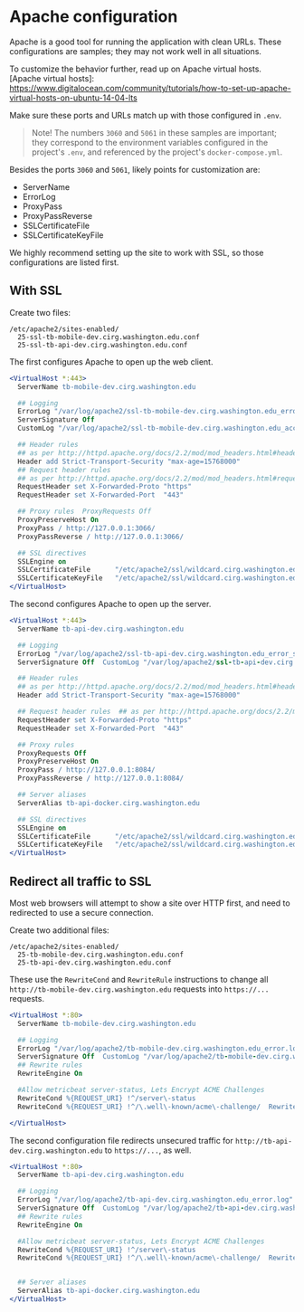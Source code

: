 # Apache configuration

Apache is a good tool for running the application with clean URLs.
These configurations are samples;
they may not work well in all situations.

To customize the behavior further,
read up on Apache virtual hosts.
[Apache virtual hosts]: https://www.digitalocean.com/community/tutorials/how-to-set-up-apache-virtual-hosts-on-ubuntu-14-04-lts

Make sure these ports and URLs match up with those configured in `.env`.

> Note!
> The numbers `3060` and `5061` in these samples are important;
> they correspond to the environment variables
> configured in the project's `.env`,
> and referenced by the project's `docker-compose.yml`.

Besides the ports `3060` and `5061`,
likely points for customization are:

* ServerName
* ErrorLog
* ProxyPass
* ProxyPassReverse
* SSLCertificateFile
* SSLCertificateKeyFile

We highly recommend setting up the site to work with SSL,
so those configurations are listed first.

## With SSL

Create two files:

```
/etc/apache2/sites-enabled/
  25-ssl-tb-mobile-dev.cirg.washington.edu.conf
  25-ssl-tb-api-dev.cirg.washington.edu.conf
```

The first configures Apache to open up the web client.

```apache
<VirtualHost *:443>
  ServerName tb-mobile-dev.cirg.washington.edu

  ## Logging
  ErrorLog "/var/log/apache2/ssl-tb-mobile-dev.cirg.washington.edu_error_ssl.log"
  ServerSignature Off
  CustomLog "/var/log/apache2/ssl-tb-mobile-dev.cirg.washington.edu_access_ssl.log" combined env=!dontlog

  ## Header rules
  ## as per http://httpd.apache.org/docs/2.2/mod/mod_headers.html#header
  Header add Strict-Transport-Security "max-age=15768000"
  ## Request header rules
  ## as per http://httpd.apache.org/docs/2.2/mod/mod_headers.html#requestheader
  RequestHeader set X-Forwarded-Proto "https"
  RequestHeader set X-Forwarded-Port  "443"

  ## Proxy rules  ProxyRequests Off
  ProxyPreserveHost On
  ProxyPass / http://127.0.0.1:3066/
  ProxyPassReverse / http://127.0.0.1:3066/

  ## SSL directives
  SSLEngine on
  SSLCertificateFile      "/etc/apache2/ssl/wildcard.cirg.washington.edu.crt.pem"
  SSLCertificateKeyFile   "/etc/apache2/ssl/wildcard.cirg.washington.edu.key.pem"
</VirtualHost>
```

The second configures Apache to open up the server.

```apache
<VirtualHost *:443>
  ServerName tb-api-dev.cirg.washington.edu

  ## Logging
  ErrorLog "/var/log/apache2/ssl-tb-api-dev.cirg.washington.edu_error_ssl.log"
  ServerSignature Off  CustomLog "/var/log/apache2/ssl-tb-api-dev.cirg.washington.edu_access_ssl.log" combined env=!dontlog

  ## Header rules
  ## as per http://httpd.apache.org/docs/2.2/mod/mod_headers.html#header
  Header add Strict-Transport-Security "max-age=15768000"

  ## Request header rules  ## as per http://httpd.apache.org/docs/2.2/mod/mod_headers.html#requestheader
  RequestHeader set X-Forwarded-Proto "https"
  RequestHeader set X-Forwarded-Port  "443"

  ## Proxy rules
  ProxyRequests Off
  ProxyPreserveHost On
  ProxyPass / http://127.0.0.1:8084/
  ProxyPassReverse / http://127.0.0.1:8084/

  ## Server aliases
  ServerAlias tb-api-docker.cirg.washington.edu

  ## SSL directives
  SSLEngine on
  SSLCertificateFile      "/etc/apache2/ssl/wildcard.cirg.washington.edu.crt.pem"
  SSLCertificateKeyFile   "/etc/apache2/ssl/wildcard.cirg.washington.edu.key.pem"
</VirtualHost>
```

## Redirect all traffic to SSL

Most web browsers will attempt to show a site over HTTP first,
and need to redirected to use a secure connection.

Create two additional files:

```
/etc/apache2/sites-enabled/
  25-tb-mobile-dev.cirg.washington.edu.conf
  25-tb-api-dev.cirg.washington.edu.conf
```

These use the `RewriteCond` and `RewriteRule` instructions to change all
`http://tb-mobile-dev.cirg.washington.edu` requests into `https://...` requests.


```apache
<VirtualHost *:80>
  ServerName tb-mobile-dev.cirg.washington.edu

  ## Logging
  ErrorLog "/var/log/apache2/tb-mobile-dev.cirg.washington.edu_error.log"
  ServerSignature Off  CustomLog "/var/log/apache2/tb-mobile-dev.cirg.washington.edu_access.log" combined env=!dontlog
  ## Rewrite rules
  RewriteEngine On

  #Allow metricbeat server-status, Lets Encrypt ACME Challenges
  RewriteCond %{REQUEST_URI} !^/server\-status
  RewriteCond %{REQUEST_URI} !^/\.well\-known/acme\-challenge/  RewriteRule (.*) https://%{HTTP_HOST}%{REQUEST_URI} [R=301,L]

</VirtualHost>
```

The second configuration file redirects unsecured traffic for
`http://tb-api-dev.cirg.washington.edu` to `https://...`, as well.


```apache
<VirtualHost *:80>
  ServerName tb-api-dev.cirg.washington.edu

  ## Logging
  ErrorLog "/var/log/apache2/tb-api-dev.cirg.washington.edu_error.log"
  ServerSignature Off  CustomLog "/var/log/apache2/tb-api-dev.cirg.washington.edu_access.log" combined env=!dontlog
  ## Rewrite rules
  RewriteEngine On

  #Allow metricbeat server-status, Lets Encrypt ACME Challenges
  RewriteCond %{REQUEST_URI} !^/server\-status
  RewriteCond %{REQUEST_URI} !^/\.well\-known/acme\-challenge/  RewriteRule (.*) https://%{HTTP_HOST}%{REQUEST_URI} [R=301,L]


  ## Server aliases
  ServerAlias tb-api-docker.cirg.washington.edu
</VirtualHost>
```
